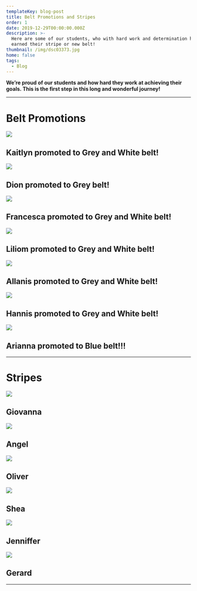 ```yaml
---
templateKey: blog-post
title: Belt Promotions and Stripes
order: 1
date: 2019-12-29T00:00:00.000Z
description: >-
  Here are some of our students, who with hard work and determination have
  earned their stripe or new belt!
thumbnail: /img/dsc03373.jpg
home: false
tags:
  - Blog
---
```

**We’re proud of our students and how hard they work at achieving their goals. This is the first step in this long and wonderful journey!**

- - -

# **Belt Promotions**

![](/img/dsc06937.jpg)

## Kaitlyn promoted to Grey and White belt!

![](/img/img_1570.jpg)

## Dion promoted to Grey belt!

![](/img/dsc05804.jpg)

## Francesca promoted to Grey and White belt!

![](/img/dsc05794.jpg)

## Liliom promoted to Grey and White belt!

![](/img/dsc05276.jpg)

## Allanis promoted to Grey and White belt!

![](/img/dsc04776.jpg)

## Hannis promoted to Grey and White belt!

![](/img/dsc03409.jpg)

## Arianna promoted to Blue belt!!!

- - -

# Stripes

![](/img/dsc07226.jpg)

## Giovanna 

![](/img/dsc07217.jpg)

## Angel

![](/img/img_1469.jpg)

## Oliver

![](/img/dsc05003.jpg)

## Shea

![](/img/dsc04785.jpg)

## Jenniffer

![](/img/dsc04779.jpg)

## Gerard

- - -
